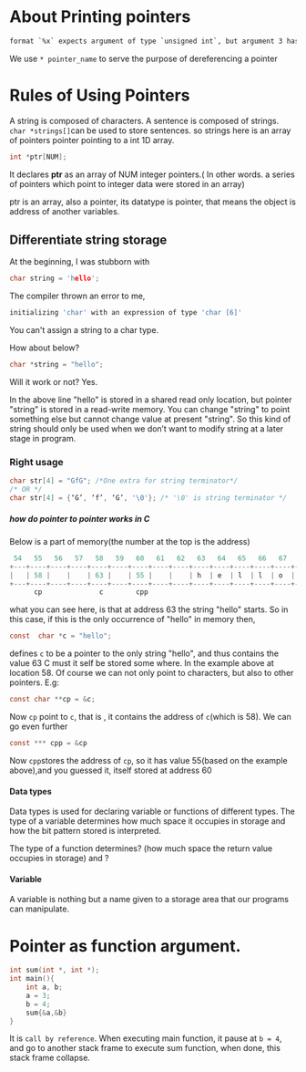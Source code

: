 # About Printing pointers
```sh
format `%x` expects argument of type `unsigned int`, but argument 3 has type `char \*`
```

We use `* pointer_name` to serve the purpose of dereferencing a pointer

# Rules of Using Pointers
A string is composed of characters. A sentence is composed of strings. `char *strings[]`can be used to store sentences. so strings here is an array of pointers pointer pointing to a int 1D array.   

```c
int *ptr[NUM];
```
It declares **ptr** as an array of NUM integer pointers.( In other words. a series of pointers which point to integer data were stored in an array)

ptr is an array, also a pointer, its datatype is pointer, that means the object is address of another variables.
## Differentiate string storage
At the beginning, I was stubborn with
```c
char string = 'hello';
```
The compiler thrown an error to me,
```sh
initializing 'char' with an expression of type 'char [6]'
```
You can't assign a string to a char type.

How about below?
```c
char *string = "hello";
```
Will it work or not? Yes.

In the above line "hello" is stored in a shared read only location, but pointer "string" is stored in a read-write memory. You can change "string" to point something else but cannot change value at present "string". So this kind of string should only be used when we don’t want to modify string at a later stage in program.

### Right usage
```c
char str[4] = "GfG"; /*One extra for string terminator*/
/* OR */
char str[4] = {‘G’, ‘f’, ‘G’, '\0'}; /* '\0' is string terminator */
```
##### how do pointer to pointer works in C
Below is a part of memory(the number at the top is the address)
```c
 54   55   56   57   58   59   60   61   62   63   64   65   66   67   68   69
+---+----+----+----+----+----+----+----+----+----+----+----+----+----+----+----+
|   | 58 |    |    | 63 |    | 55 |    |    | h  | e  | l  | l  | o  | \0 |    |
+---+----+----+----+----+----+----+----+----+----+----+----+----+----+----+----+
      cp              c        cpp
```
what you can see here, is that at address 63 the string "hello" starts. So in this case, if this is the only occurrence of "hello" in memory then,
```c
const  char *c = "hello";
```
defines `c` to be a pointer to the only string "hello", and thus contains the value 63
C must it self be stored some where. In the example above at location 58. Of course we can not only point to characters, but also to other pointers. E.g:
```c
const char **cp = &c;
```
Now `cp` point to `c`, that is , it contains the address of `c`(which is 58). We can go even further
```c
const *** cpp = &cp
```
Now `cpp`stores the address of `cp`, so it has value 55(based on the example above),and you guessed it, itself stored at address 60

#### Data types
Data types is used for declaring variable or functions of different types.
The type of a variable determines how much space it occupies in storage and how the bit pattern stored is interpreted.

The type of a function determines? (how much space the return value occupies in storage) and ?
#### Variable
A  variable is nothing but a name given to a storage area that our programs can manipulate.

# Pointer as function argument.
```c
int sum(int *, int *);
int main(){
    int a, b;
    a = 3;
    b = 4;
    sum{&a,&b}
}
```
It is `call by reference`. When executing main function, it pause at `b = 4`, and go to another stack frame to execute sum function, when done, this stack frame collapse.
